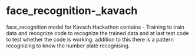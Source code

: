# face_recognition-_kavach
face_recognition model for Kavach Hackathon 
contains - Training to train data and recognize code to recognize the trained data and at last test code to test whether the code is working.
addition to this there is a pattern recognizing to know the number plate recognising.
